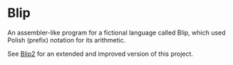 # Blip
An assembler-like program for a fictional language called Blip, which used Polish (prefix) notation for its arithmetic.

See [Blip2](https://github.com/threenbe/Blip-2) for an extended and improved version of this project.
